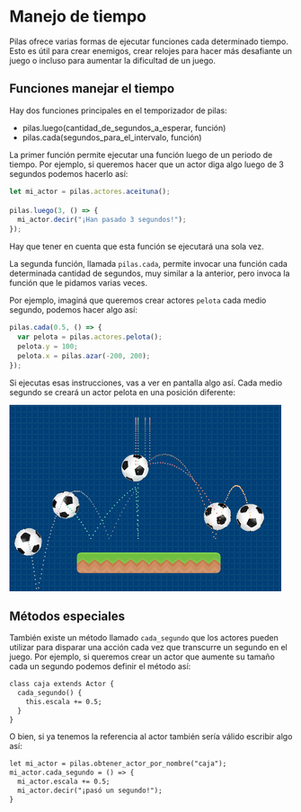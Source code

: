# Manejo de tiempo

Pilas ofrece varias formas de ejecutar funciones cada determinado tiempo. Esto es útil para crear enemigos, crear relojes para hacer más desafiante un juego o incluso para aumentar la dificultad de un juego.

## Funciones manejar el tiempo

Hay dos funciones principales en el temporizador de pilas:

- pilas.luego(cantidad_de_segundos_a_esperar, función)
- pilas.cada(segundos_para_el_intervalo, función)

La primer función permite ejecutar una función luego de un periodo de tiempo. Por ejemplo, si queremos hacer que un actor diga algo luego de 3 segundos podemos hacerlo así:

```typescript
let mi_actor = pilas.actores.aceituna();

pilas.luego(3, () => {
  mi_actor.decir("¡Han pasado 3 segundos!");
});
```

Hay que tener en cuenta que esta función se ejecutará una sola vez.

La segunda función, llamada `pilas.cada`, permite invocar una función cada determinada cantidad de segundos, muy similar a la anterior, pero invoca la función que le pidamos varias veces.

Por ejemplo, imaginá que queremos crear actores `pelota` cada medio segundo, podemos hacer algo así:

```typescript
pilas.cada(0.5, () => {
  var pelota = pilas.actores.pelota();
  pelota.y = 100;
  pelota.x = pilas.azar(-200, 200);
});
```

Si ejecutas esas instrucciones, vas a ver en pantalla algo así. Cada medio segundo se creará un actor pelota en una posición diferente:

![PilasEngine_tiempo](tiempo.assets/PilasEngine_tiempo.png)

## Métodos especiales

También existe un método llamado `cada_segundo` que los actores pueden utilizar
para disparar una acción cada vez que transcurre un segundo en el juego. Por
ejemplo, si queremos crear un actor que aumente su tamaño cada un segundo
podemos definir el método así:

```
class caja extends Actor {
  cada_segundo() {
    this.escala += 0.5;
  }
}
```

O bien, si ya tenemos la referencia al actor también sería válido escribir
algo así:

```
let mi_actor = pilas.obtener_actor_por_nombre("caja");
mi_actor.cada_segundo = () => {
  mi_actor.escala += 0.5;
  mi_actor.decir("¡pasó un segundo!");
}
```
